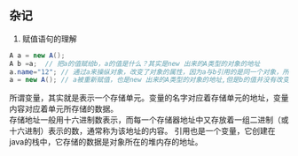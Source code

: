 ## 杂记
1. 赋值语句的理解
```java
A a = new A();
A b =a;  // 把a的值赋给b，a的值是什么？其实是new 出来的A类型的对象的地址
a.name="12"; // 通过a来操纵对象，改变了对象的属性，因为a与b引用的是同一个对象，所以b.name也会随之改变
a = new A(); // a被重新赋值，也是new 出来的A类型的对象的地址,但是b的值并没有改变
```
所谓变量，其实就是表示一个存储单元。变量的名字对应着存储单元的地址，变量内容对应着单元所存储的数据。  
存储地址一般用十六进制数表示，而每一个存储器地址中又存放着一组二进制（或十六进制）表示的数，通常称为该地址的内容。
引用也是一个变量，它创建在java的栈中，它存储的数据是对象所在的堆内存的地址。